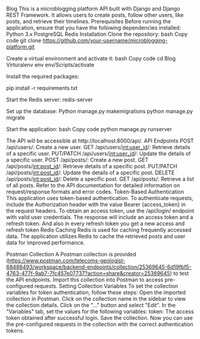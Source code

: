 Blog
This is a microblogging platform API built with Django and Django REST Framework. It allows users to create posts, follow other users, like posts, and retrieve their timelines.
Prerequisites
Before running the application, ensure that you have the following dependencies installed:
Python 3.x
PostgreSQL
Redis
Installation
Clone the repository:
bash
Copy code
git clone https://github.com/your-username/microblogging-platform.git

Create a virtual environment and activate it:
bash
Copy code
cd Blog
Virturalenv env
env/Scripts/activate




Install the required packages:

pip install -r requirements.txt

Start the Redis server:
redis-server

Set up the database:
Python manage.py makemigrations
python manage.py migrate

Start the application:
bash
Copy code
python manage.py runserver

The API will be accessible at http://localhost:8000/api/.
API Endpoints
POST /api/users/: Create a new user.
GET /api/users/<int:user_id>/: Retrieve details of a specific user.
PUT/PATCH /api/users/<int:user_id>/: Update the details of a specific user.
POST /api/posts/: Create a new post.
GET /api/posts/<int:post_id>/: Retrieve details of a specific post.
PUT/PATCH /api/posts/<int:post_id>/: Update the details of a specific post.
DELETE /api/posts/<int:post_id>/: Delete a specific post.
GET /api/posts/: Retrieve a list of all posts.
Refer to the API documentation for detailed information on request/response formats and error codes.
Token-Based Authentication
This application uses token-based authentication. To authenticate requests, include the Authorization header with the value Bearer {access_token} in the request headers.
To obtain an access token, use the /api/login/ endpoint with valid user credentials. The response will include an access token and a refresh token. And also in every refresh token you get a new access and refresh token
Redis Caching
Redis is used for caching frequently accessed data. The application utilizes Redis to cache the retrieved posts and user data for improved performance.


Postman Collection
A Postman collection is provided (https://www.postman.com/telecoms-geologist-68488493/workspace/backend-endpoints/collection/25369645-6d19fbf5-4763-477f-9ab7-7fc457e07737?action=share&creator=25369645) to test the API endpoints. Import this collection into Postman to access pre-configured requests.
Setting Collection Variables
To set the collection variables for token authentication, follow these steps:
Open the imported collection in Postman.
Click on the collection name in the sidebar to view the collection details.
Click on the "..." button and select "Edit".
In the "Variables" tab, set the values for the following variables:
token: The access token obtained after successful login.
Save the collection.
Now you can use the pre-configured requests in the collection with the correct authentication tokens.
